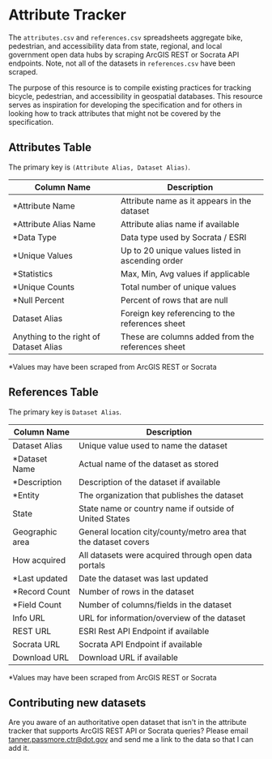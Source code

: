 # Attribute Tracker
The `attributes.csv` and `references.csv` spreadsheets aggregate bike, pedestrian, and accessibility data from state, regional, and local government open data hubs by scraping ArcGIS REST or Socrata API endpoints. Note, not all of the datasets in `references.csv` have been scraped.

The purpose of this resource is to compile existing practices for tracking bicycle, pedestrian, and accessibility in geospatial databases. This resource serves as inspiration for developing the specification and for others in looking how to track attributes that might not be covered by the specification.

## Attributes Table
The primary key is `(Attribute Alias, Dataset Alias)`.

| Column Name | Description |
| - | - |
| *Attribute Name |	Attribute name as it appears in the dataset |
| *Attribute Alias Name | Attribute alias name if available |
| *Data Type |	Data type used by Socrata / ESRI |
| *Unique Values |	Up to 20 unique values listed in ascending order |
| *Statistics |	Max, Min, Avg values if applicable |
| *Unique Counts |	Total number of unique values |
| *Null Percent |	Percent of rows that are null	 |
| Dataset Alias |	Foreign key referencing to the references sheet |
| Anything to the right of Dataset Alias |	These are columns added from the references sheet |

*Values may have been scraped from ArcGIS REST or Socrata

## References Table
The primary key is `Dataset Alias`.

| Column Name | Description |
| - | - |
| Dataset Alias |	Unique value used to name the dataset |
| *Dataset Name |	Actual name of the dataset as stored  |
| *Description |	Description of the dataset if available |
| *Entity |	The organization that publishes the dataset |
| State	| State name or country name if outside of United States |
| Geographic area |	General location city/county/metro area that the dataset covers |
| How acquired | All datasets were acquired through open data portals |
| *Last updated |	Date the dataset was last updated |
| *Record Count |	Number of rows in the dataset |
| *Field Count |	Number of columns/fields in the dataset |
| Info URL |	URL for information/overview of the dataset |
| REST URL |	ESRI Rest API Endpoint if available |
| Socrata URL |	Socrata API Endpoint if available |
| Download URL |	Download URL if available |

*Values may have been scraped from ArcGIS REST or Socrata

## Contributing new datasets
Are you aware of an authoritative open dataset that isn't in the attribute tracker that supports ArcGIS REST API or Socrata queries? Please email tanner.passmore.ctr@dot.gov and send me a link to the data so that I can add it.